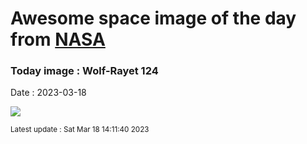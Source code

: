 
# Awesome space image of the day from [NASA](https://api.nasa.gov/)

### Today image : Wolf-Rayet 124
Date : 2023-03-18

![](https://apod.nasa.gov/apod/image/2303/WR124_Webb1024.png)

<small>Latest update : Sat Mar 18 14:11:40 2023</small>
        